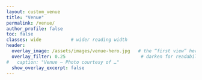 ```yaml
---
layout: custom_venue
title: "Venue"
permalink: /venue/
author_profile: false
toc: false
classes: wide           # wider reading width
header:
  overlay_image: /assets/images/venue-hero.jpg   # the “first view” hero
  overlay_filter: 0.25                            # darken for readability (0–1)
#   caption: "Venue — Photo courtesy of …"
  show_overlay_excerpt: false
---
```

